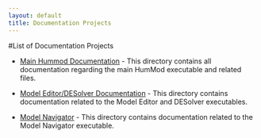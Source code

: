 ```yaml
---
layout: default
title: Documentation Projects
---
```


#List of Documentation Projects

* [Main Hummod Documentation](/library) - This directory contains all documentation regarding the main HumMod executable and related files.


* [Model Editor/DESolver Documentation](/editor-desolver) - This directory contains documentation related to the Model Editor and DESolver executables.


* [Model Navigator](navigator) - This directory contains documentation related to the Model Navigator executable.

